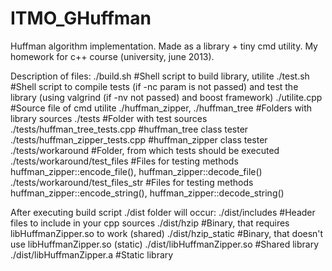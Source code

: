 ITMO_GHuffman
=============

Huffman algorithm implementation. Made as a library + tiny cmd utility.
My homework for c++ course (university, june 2013).

Description of files:
./build.sh                                #Shell script to build library, utilite
./test.sh                                 #Shell script to compile tests (if -nc param is not passed) 
											and test the library (using valgrind (if -nv not passed) and boost framework)
./utilite.cpp                             #Source file of cmd utilite
./huffman_zipper, ./huffman_tree          #Folders with library sources
./tests                                   #Folder with test sources
./tests/huffman_tree_tests.cpp            #huffman_tree class tester
./tests/huffman_zipper_tests.cpp          #huffman_zipper class tester
./tests/workaround                        #Folder, from which tests should be executed
./tests/workaround/test_files             #Files for testing methods huffman_zipper::encode_file(), huffman_zipper::decode_file()
./tests/workaround/test_files_str         #Files for testing methods huffman_zipper::encode_string(), huffman_zipper::decode_string()

After executing build script ./dist folder will occur:
./dist/includes               #Header files to include in your cpp sources
./dist/hzip                   #Binary, that requires libHuffmanZipper.so to work (shared)
./dist/hzip_static            #Binary, that doesn't use libHuffmanZipper.so (static)
./dist/libHuffmanZipper.so    #Shared library
./dist/libHuffmanZipper.a     #Static library

